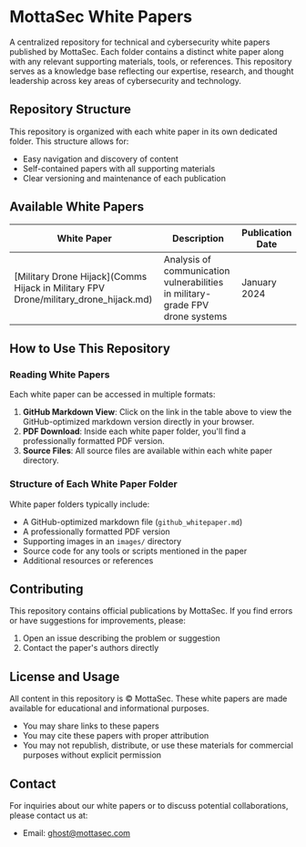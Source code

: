 # MottaSec White Papers

A centralized repository for technical and cybersecurity white papers published by MottaSec. Each folder contains a distinct white paper along with any relevant supporting materials, tools, or references. This repository serves as a knowledge base reflecting our expertise, research, and thought leadership across key areas of cybersecurity and technology.

## Repository Structure

This repository is organized with each white paper in its own dedicated folder. This structure allows for:

- Easy navigation and discovery of content
- Self-contained papers with all supporting materials
- Clear versioning and maintenance of each publication

## Available White Papers

| White Paper | Description | Publication Date |
|-------------|-------------|------------------|
| [Military Drone Hijack](Comms Hijack in Military FPV Drone/military_drone_hijack.md) | Analysis of communication vulnerabilities in military-grade FPV drone systems | January 2024 |

## How to Use This Repository

### Reading White Papers

Each white paper can be accessed in multiple formats:

1. **GitHub Markdown View**: Click on the link in the table above to view the GitHub-optimized markdown version directly in your browser.
2. **PDF Download**: Inside each white paper folder, you'll find a professionally formatted PDF version.
3. **Source Files**: All source files are available within each white paper directory.

### Structure of Each White Paper Folder

White paper folders typically include:

- A GitHub-optimized markdown file (`github_whitepaper.md`)
- A professionally formatted PDF version
- Supporting images in an `images/` directory
- Source code for any tools or scripts mentioned in the paper
- Additional resources or references

## Contributing

This repository contains official publications by MottaSec. If you find errors or have suggestions for improvements, please:

1. Open an issue describing the problem or suggestion
2. Contact the paper's authors directly

## License and Usage

All content in this repository is © MottaSec. These white papers are made available for educational and informational purposes. 

- You may share links to these papers
- You may cite these papers with proper attribution
- You may not republish, distribute, or use these materials for commercial purposes without explicit permission

## Contact

For inquiries about our white papers or to discuss potential collaborations, please contact us at:
- Email: ghost@mottasec.com 
